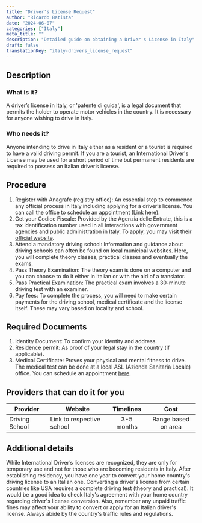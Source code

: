 ```yaml
---
title: "Driver's License Request"
author: "Ricardo Batista"
date: "2024-06-07"
categories: ["Italy"]
meta_title: ""
description: "Detailed guide on obtaining a Driver's License in Italy"
draft: false
translationKey: "italy-drivers_license_request"
---
```


## Description
### What is it?
A driver’s license in Italy, or 'patente di guida', is a legal document that permits the holder to operate motor vehicles in the country. It is necessary for anyone wishing to drive in Italy.
### Who needs it?
Anyone intending to drive in Italy either as a resident or a tourist is required to have a valid driving permit. If you are a tourist, an International Driver's License may be used for a short period of time but permanent residents are required to possess an Italian driver’s license.

## Procedure
1. Register with Anagrafe (registry office): An essential step to commence any official process in Italy including applying for a driver’s license. You can call the office to schedule an appointment (Link here).
2. Get your Codice Fiscale: Provided by the Agenzia delle Entrate, this is a tax identification number used in all interactions with government agencies and public administration in Italy. To apply, you may visit their [official website](https://www.agenziaentrate.gov.it/portale/).
3. Attend a mandatory driving school: Information and guidance about driving schools can often be found on local municipal websites. Here, you will complete theory classes, practical classes and eventually the exams.
4. Pass Theory Examination: The theory exam is done on a computer and you can choose to do it either in Italian or with the aid of a translator.
5. Pass Practical Examination: The practical exam involves a 30-minute driving test with an examiner.
6. Pay fees: To complete the process, you will need to make certain payments for the driving school, medical certificate and the license itself. These may vary based on locality and school.

## Required Documents
1. Identity Document: To confirm your identity and address.
2. Residence permit: As proof of your legal stay in the country (if applicable).
3. Medical Certificate: Proves your physical and mental fitness to drive. The medical test can be done at a local ASL (Azienda Sanitaria Locale) office. You can schedule an appointment [here](http://www.salute.gov.it/portale/temi/p2_6.jsp?lingua=italiano&id=3663&area=Assistenza%20sanitaria&menu=vuoto).

## Providers that can do it for you

| Provider        |     Website                  |     Timelines    |       Cost                         |
| --------------- | ---------------------------- |  :-------------: | :-------------:            |
| Driving School  | Link to respective school  | 3-5 months | Range based on area  |

## Additional details
While International Driver’s licenses are recognized, they are only for temporary use and not for those who are becoming residents in Italy. After establishing residency, you have one year to convert your home country's driving license to an Italian one. Converting a driver's license from certain countries like USA requires a complete driving test (theory and practical). It would be a good idea to check Italy's agreement with your home country regarding driver's license conversion. Also, remember any unpaid traffic fines may affect your ability to convert or apply for an Italian driver's license. Always abide by the country's traffic rules and regulations.